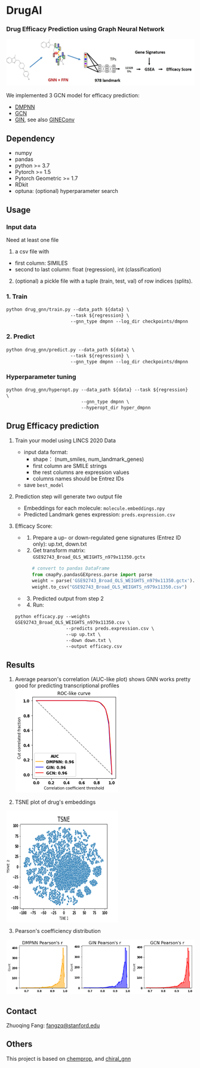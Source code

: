 # DrugAI
### Drug Efficacy Prediction using Graph Neural Network

![GNN](notebook/assets/gnn_landmark.jpg)



We implemented 3 GCN model for efficacy prediction:
- [DMPNN](https://pubs.acs.org/doi/10.1021/acs.jcim.9b00237)
- [GCN](https://arxiv.org/abs/1609.02907)
- [GIN](https://arxiv.org/abs/1905.12265>), see also [GINEConv](https://pytorch-geometric.readthedocs.io/en/latest/_modules/torch_geometric/nn/conv/gin_conv.html)


## Dependency
- numpy
- pandas
- python >= 3.7
- Pytorch >= 1.5
- Pytorch Geometric >= 1.7
- RDkit
- optuna: (optional) hyperparameter search


## Usage

### Input data

Need at least one file
1. a csv file with
  - first column: SIMILES
  - second to last column: float (regression), int (classification)

2. (optional) a pickle file with a tuple (train, test, val) of row indices (splits).

### 1. Train
```shell
python drug_gnn/train.py --data_path ${data} \
                        --task ${regression} \
                        --gnn_type dmpnn --log_dir checkpoints/dmpnn 
```

### 2. Predict
```shell
python drug_gnn/predict.py --data_path ${data} \
                        --task ${regression} \
                        --gnn_type dmpnn --log_dir checkpoints/dmpnn 
```

### Hyperparameter tuning
```shell
python drug_gnn/hyperopt.py --data_path ${data} --task ${regression}  \
                            --gnn_type dmpnn \
                            --hyperopt_dir hyper_dmpnn
```


## Drug Efficacy prediction
1. Train your model using LINCS 2020 Data
    - input data format: 
        - shape： (num_smiles, num_landmark_genes)
        - first column are SMILE strings
        - the rest columns are expression values
        - columns names should be Entrez IDs
    - save `best_model`

2. Prediction step will generate two output file
    -  Embeddings for each molecule: `molecule.embeddings.npy`
    -  Predicted Landmark genes expression: `preds.expression.csv`




3. Efficacy Score:
    - 1. Prepare a up- or down-regulated gene signatures (Entrez ID only): up.txt, down.txt
    - 2. Get transform matrix: `GSE92743_Broad_OLS_WEIGHTS_n979x11350.gctx`
        ```python
           # convert to pandas DataFrame
           from cmapPy.pandasGEXpress.parse import parse
           weight = parse('GSE92743_Broad_OLS_WEIGHTS_n979x11350.gctx').data_df
           weight.to_csv("GSE92743_Broad_OLS_WEIGHTS_n979x11350.csv")
        ```
    - 3. Predicted output from step 2
    - 4. Run:
    ```shell
    python efficacy.py --weights GSE92743_Broad_OLS_WEIGHTS_n979x11350.csv \
                       --predicts preds.expression.csv \
                       --up up.txt \
                       --down down.txt \
                       --output efficacy.csv
    ```


## Results
1. Average pearson's correlation (AUC-like plot) shows GNN works pretty good for predicting transcriptional profiles  
![auc](notebook/assets/auc.png)


2. TSNE plot of drug's embeddings 

<img align="center" width="300" height="300" src="notebook/assets/tsne.png">


3. Pearson's coefficiency distribution

![dist](notebook/assets/pearson.png)


## Contact

Zhuoqing Fang: fangzq@stanford.edu

## Others

This project is based on [chemprop](https://github.com/chemprop/chemprop), and [chiral_gnn](https://github.com/PattanaikL/chiral_gnn)

